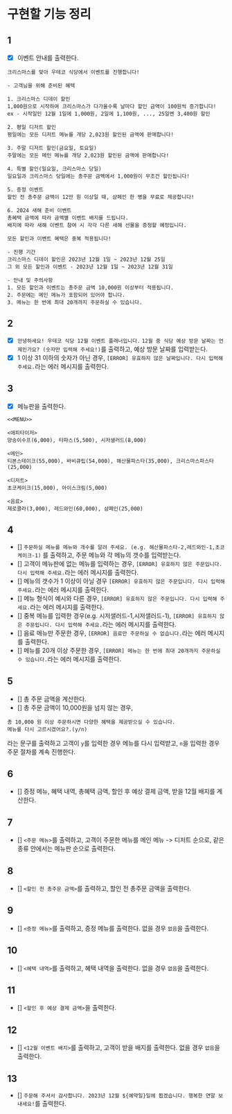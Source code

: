 # 구현할 기능 정리

## 1

- [x] 이벤트 안내를 출력한다.

```
크리스마스를 맞아 우테코 식당에서 이벤트를 진행합니다!

- 고객님을 위해 준비된 혜텍

1. 크리스마스 디데이 할인
1,000원으로 시작하여 크리스마스가 다가올수록 날마다 할인 금액이 100원씩 증가합니다!
ex - 시작일인 12월 1일에 1,000원, 2일에 1,100원, ..., 25일엔 3,400원 할인

2. 평일 디저트 할인
평일에는 모든 디저트 메뉴를 개당 2,023원 할인된 금액에 판매합니다!

3. 주말 디저트 할인(금요일, 토요일)
주말에는 모든 메인 메뉴를 개당 2,023원 할인된 금액에 판매합니다!

4. 특별 할인(일요일, 크리스마스 당일)
일요일과 크리스마스 당일에는 총주문 금액에서 1,000원이 무조건 할인됩니다!

5. 증정 이벤트
할인 전 총주문 금액이 12만 원 이상일 때, 샴페인 한 병을 무료로 제공합니다!

6. 2024 새해 준비 이벤트
총혜택 금액에 따라 금액별 이벤트 배지를 드립니다.
배지에 따라 새해 이벤트 참여 시 각각 다른 새해 선물을 증정할 예정입니다.

모든 할인과 이벤트 혜택은 중복 적용됩니다!

- 진행 기간
크리스마스 디데이 할인은 2023년 12월 1일 ~ 2023년 12월 25일
그 외 모든 할인과 이벤트 - 2023년 12월 1일 ~ 2023년 12월 31일

- 안내 및 주의사항
1. 모든 할인과 이벤트는 총주문 금액 10,000원 이상부터 적용됩니다.
2. 주문에는 메인 메뉴가 포함되어 있어야 합니다.
3. 메뉴는 한 번에 최대 20개까지 주문하실 수 있습니다.
```

## 2

- [x] `안녕하세요! 우테코 식당 12월 이벤트 플래너입니다.`
`12월 중 식당 예상 방문 날짜는 언제인가요? (숫자만 입력해 주세요!)`를 출력하고, 예상 방문 날짜를 입력받는다.
 - [x] 1 이상 31 이하의 숫자가 아닌 경우, `[ERROR] 유효하지 않은 날짜입니다. 다시 입력해 주세요.`라는 에러 메시지를 출력한다.

## 3

- [x] 메뉴판을 출력한다.

```
<<MENU>>

<애피타이저>
양송이수프(6,000), 타파스(5,500), 시저샐러드(8,000)

<메인>
티본스테이크(55,000), 바비큐립(54,000), 해산물파스타(35,000), 크리스마스파스타(25,000)

<디저트>
초코케이크(15,000), 아이스크림(5,000)

<음료>
제로콜라(3,000), 레드와인(60,000), 샴페인(25,000)
```

## 4

- [] `주문하실 메뉴를 메뉴와 개수를 알려 주세요. (e.g. 해산물파스타-2,레드와인-1,초코케이크-1)` 를 출력하고, 주문 메뉴와 각 메뉴의 갯수를 입력받는다.
 - [] 고객이 메뉴판에 없는 메뉴를 입력하는 경우, `[ERROR] 유효하지 않은 주문입니다. 다시 입력해 주세요.`라는 에러 메시지를 출력한다.
 - [] 메뉴의 갯수가 1 이상이 아닐 경우 `[ERROR] 유효하지 않은 주문입니다. 다시 입력해 주세요.`라는 에러 메시지를 출력한다.
 - [] 메뉴 형식이 예시와 다른 경우, `[ERROR] 유효하지 않은 주문입니다. 다시 입력해 주세요.`라는 에러 메시지를 출력한다.
 - [] 중복 메뉴를 입력한 경우(e.g. 시저샐러드-1,시저샐러드-1), `[ERROR] 유효하지 않은 주문입니다. 다시 입력해 주세요.`라는 에러 메시지를 출력한다.
 - [] 음료 메뉴만 주문한 경우, `[ERROR] 음료만 주문하실 수 없습니다.`라는 에러 메시지를 출력한다.
 - [] 메뉴를 20개 이상 주문한 경우, `[ERROR] 메뉴는 한 번에 최대 20개까지 주문하실 수 있습니다.`라는 에러 메시지를 출력한다.

## 5

- [] 총 주문 금액을 계산한다.
 - [] 총 주문 금액이 10,000원을 넘지 않는 경우, 
 ```
 총 10,000 원 이상 주문하시면 다양한 혜택을 제공받으실 수 있습니다.
 메뉴를 다시 고르시겠어요?.(y/n)
 ```
 라는 문구를 출력하고 고객이 `y`를 입력한 경우 메뉴를 다시 입력받고, `n`을 입력한 경우 주문 절차를 계속 진행한다.

## 6

- [] 증정 메뉴, 혜택 내역, 총혜택 금액, 할인 후 예상 결제 금액, 받을 12월 배지를 계산한다.

## 7

- [] `<주문 메뉴>`를 출력하고, 고객이 주문한 메뉴를 메인 메뉴 -> 디저트 순으로, 같은 종류 안에서는 메뉴판 순으로 출력한다.

## 8

- [] `<할인 전 총주문 금액>`를 출력하고, 할인 전 총주문 금액을 출력한다.

## 9

- [] `<증정 메뉴>`를 출력하고, 증정 메뉴를 출력한다. 없을 경우 `없음`을 출력한다.

## 10

- [] `<혜택 내역>`를 출력하고, 혜택 내역을 출력한다. 없을 경우 `없음`을 출력한다.

## 11

- [] `<할인 후 예상 결제 금액>`을 출력한다.

## 12

- [] `<12월 이벤트 배지>`를 출력하고, 고객이 받을 배지를 출력한다. 없을 경우 `없음`을 출력한다.

## 13

- [] `주문해 주셔서 감사합니다. 2023년 12월 ${예약일}일에 뵙겠습니다. 행복한 연말 보내세요!`를 출력한다.
